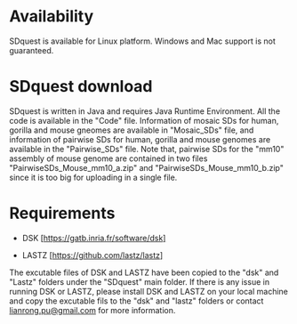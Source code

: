 # Availability
SDquest is available for Linux platform. Windows and Mac support is not guaranteed.

# SDquest download
SDquest is written in Java and requires Java Runtime Environment. All the code is available in the "Code" file. 
Information of mosaic SDs for human, gorilla and mouse gneomes are available in "Mosaic_SDs" file, and information of pairwise SDs for human, gorilla and mouse genomes are available in the "Pairwise_SDs" file. 
Note that, pairwise SDs for the "mm10" assembly of mouse genome are contained in two files "PairwiseSDs_Mouse_mm10_a.zip" and "PairwiseSDs_Mouse_mm10_b.zip" since it is too big for uploading in a single file.

# Requirements

  -  DSK [https://gatb.inria.fr/software/dsk]
  
  -  LASTZ [https://github.com/lastz/lastz]

The excutable files of DSK and LASTZ have been copied to the "dsk" and "Lastz" folders under the "SDquest" main folder. If there is any issue in running DSK or LASTZ, please install DSK and LASTZ on your local machine and copy the excutable fils to the "dsk" and "lastz" folders or contact lianrong.pu@gmail.com for more information.
 
